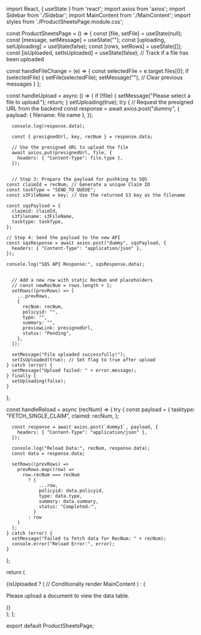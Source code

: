 import React, { useState } from 'react';
import axios from 'axios';
import Sidebar from './Sidebar';
import MainContent from './MainContent';
import styles from './ProductSheetsPage.module.css';

const ProductSheetsPage = () => {
  const [file, setFile] = useState(null);
  const [message, setMessage] = useState("");
  const [uploading, setUploading] = useState(false);
  const [rows, setRows] = useState([]);
  const [isUploaded, setIsUploaded] = useState(false); // Track if a file has been uploaded

  const handleFileChange = (e) => {
    const selectedFile = e.target.files[0];
    if (selectedFile) {
      setFile(selectedFile);
      setMessage(""); // Clear previous messages
    }
  };

  const handleUpload = async () => {
    if (!file) {
      setMessage("Please select a file to upload.");
      return;
    }
    setUploading(true);
    try {
      // Request the presigned URL from the backend
      const response = await axios.post("dummy", {
        payload: { filename: file.name },
      });
      
      console.log(response.data);

      const { presignedUrl, key, recNum } = response.data;

      // Use the presigned URL to upload the file
      await axios.put(presignedUrl, file, {
        headers: { "Content-Type": file.type },
      });
      
      
      // Step 3: Prepare the payload for pushking to SQS
    const claimId = recNum; // Generate a unique Claim ID
    const taskType = "SEND_TO_QUEUE";
    const s3FileName = key; // Use the returned S3 key as the filename

    const sqsPayload = {
      claimid: claimId,
      s3filename: s3FileName,
      tasktype: taskType,
    };

    // Step 4: Send the payload to the new API
    const sqsResponse = await axios.post("dummy", sqsPayload, {
      headers: { "Content-Type": "application/json" },
    });

    console.log("SQS API Response:", sqsResponse.data);


      // Add a new row with static RecNum and placeholders
      // const newRecNum = rows.length + 1;
      setRows((prevRows) => [
        ...prevRows,
        {
          recNum: recNum,
          policyid: "",
          type: "",
          summary: "",
          previewLink: presignedUrl,
          status: "Pending",
        },
      ]);
  
      setMessage("File uploaded successfully!");
      setIsUploaded(true); // Set flag to true after upload
    } catch (error) {
      setMessage("Upload failed: " + error.message);
    } finally {
      setUploading(false);
    }
  };

  const handleReload = async (recNum) => {
    try {
      const payload = {
        tasktype: "FETCH_SINGLE_CLAIM",
        claimid: recNum,
      };

      const response = await axios.post(`dummy1`, payload, {
        headers: { "Content-Type": "application/json" },
      });

      console.log("Reload Data:", recNum, response.data);
      const data = response.data;

      setRows((prevRows) =>
        prevRows.map((row) =>
          row.recNum === recNum
            ? {
                ...row,
                policyid: data.policyid,
                type: data.type,
                summary: data.summary,
                status: "Completed️✅",
              }
            : row
        )
      );
    } catch (error) {
      setMessage("Failed to fetch data for RecNum: " + recNum);
      console.error("Reload Error:", error);
    }
  };

  return (
    <div className={styles.container}>
      <Sidebar
        onFileChange={handleFileChange}
        onUpload={handleUpload}
        uploading={uploading}
      />
      {isUploaded ? ( // Conditionally render MainContent
        <MainContent
          message={message}
          rows={rows}
          handleReload={handleReload}
        />
      ) : (
        <p className={styles.infoMessage}>
          Please upload a document to view the data table.
        </p>
      )}
    </div>
  );
};

export default ProductSheetsPage;
